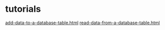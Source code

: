 # tutorials

<a href=http://tutorials.rt.org.au/apps/read-data-to-a-database-table.html>add-data-to-a-database-table.html</a>
<a href=http://tutorials.rt.org.au/apps/read-data-from-a-database-table.html>read-data-from-a-database-table.html</a>
